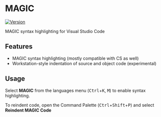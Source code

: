 # MAGIC

[![Version](https://vsmarketplacebadge.apphb.com/version/bhughes339.magic.svg)](https://marketplace.visualstudio.com/items?itemName=bhughes339.magic)

MAGIC syntax highlighting for Visual Studio Code

## Features

- MAGIC syntax highlighting (mostly compatible with CS as well)
- Workstation-style indentation of source and object code (experimental)

## Usage

Select **MAGIC** from the languages menu (<kbd>Ctrl</kbd>+<kbd>K</kbd>, <kbd>M</kbd>) to enable syntax highlighting.

To reindent code, open the Command Palette (<kbd>Ctrl</kbd>+<kbd>Shift</kbd>+<kbd>P</kbd>) and select **Reindent MAGIC Code**